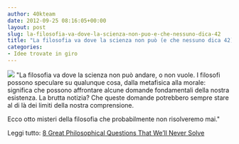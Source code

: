 ```yaml
---
author: 40kteam
date: 2012-09-25 08:16:05+00:00
layout: post
slug: la-filosofia-va-dove-la-scienza-non-puo-e-che-nessuno-dica-42
title: "La filosofia va dove la scienza non può (e che nessuno dica 42)"
categories:
- Idee trovate in giro
---
```


![](http://40k.it/wp-content/uploads/2012/09/original.jpeg) "La filosofia va dove la scienza non può andare, o non vuole. I filosofi possono speculare su qualunque cosa, dalla metafisica alla morale: significa che possono affrontare alcune domande fondamentali della nostra esistenza. La brutta notizia? Che queste domande potrebbero sempre stare al di là dei limiti della nostra comprensione.

Ecco otto misteri della filosofia che probabilmente non risolveremo mai."

Leggi tutto: [8 Great Philosophical Questions That We’ll Never Solve](http://io9.com/5945801/8-philosophical-questions-that-well-never-solve)

